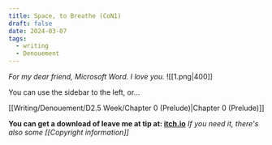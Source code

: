 ```yaml
---
title: Space, to Breathe (CoN1)
draft: false
date: 2024-03-07
tags:
  - writing
  - Denouement
---
```

*For my dear friend, Microsoft Word. I love you.*
![[1.png|400]]

You can use the sidebar to the left, or...

[[Writing/Denouement/D2.5 Week/Chapter 0 (Prelude)|Chapter 0 (Prelude)]]

**You can get a download of leave me at tip at: [itch.io](https://hexdsl.itch.io/ned1)** 
*If you need it, there's also some [[Copyright information]]*